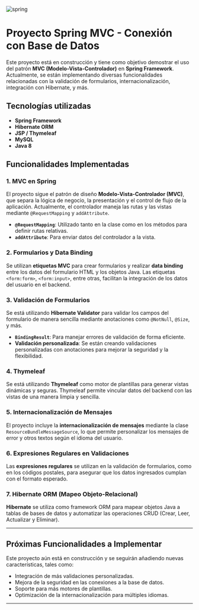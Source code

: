 ![spring](https://github.com/user-attachments/assets/393f81b2-c86f-4af3-a225-1cc1221cff82)


# Proyecto Spring MVC - Conexión con Base de Datos

Este proyecto está en construcción y tiene como objetivo demostrar el uso del patrón **MVC (Modelo-Vista-Controlador)** en **Spring Framework**. Actualmente, se están implementando diversas funcionalidades relacionadas con la validación de formularios, internacionalización, integración con Hibernate, y más.

## Tecnologías utilizadas

- **Spring Framework**
- **Hibernate ORM**
- **JSP / Thymeleaf**
- **MySQL**
- **Java 8**

## Funcionalidades Implementadas

### 1. **MVC en Spring**
El proyecto sigue el patrón de diseño **Modelo-Vista-Controlador (MVC)**, que separa la lógica de negocio, la presentación y el control de flujo de la aplicación. Actualmente, el controlador maneja las rutas y las vistas mediante `@RequestMapping` y `addAttribute`.

- **`@RequestMapping`**: Utilizado tanto en la clase como en los métodos para definir rutas relativas.
- **`addAttribute`**: Para enviar datos del controlador a la vista.

### 2. **Formularios y Data Binding**
Se utilizan **etiquetas MVC** para crear formularios y realizar **data binding** entre los datos del formulario HTML y los objetos Java. Las etiquetas `<form:form>`, `<form:input>`, entre otras, facilitan la integración de los datos del usuario en el backend.

### 3. **Validación de Formularios**
Se está utilizando **Hibernate Validator** para validar los campos del formulario de manera sencilla mediante anotaciones como `@NotNull`, `@Size`, y más.

- **`BindingResult`**: Para manejar errores de validación de forma eficiente.
- **Validación personalizada**: Se están creando validaciones personalizadas con anotaciones para mejorar la seguridad y la flexibilidad.

### 4. **Thymeleaf**
Se está utilizando **Thymeleaf** como motor de plantillas para generar vistas dinámicas y seguras. Thymeleaf permite vincular datos del backend con las vistas de una manera limpia y sencilla.

### 5. **Internacionalización de Mensajes**
El proyecto incluye la **internacionalización de mensajes** mediante la clase `ResourceBundleMessageSource`, lo que permite personalizar los mensajes de error y otros textos según el idioma del usuario.

### 6. **Expresiones Regulares en Validaciones**
Las **expresiones regulares** se utilizan en la validación de formularios, como en los códigos postales, para asegurar que los datos ingresados cumplan con el formato esperado.

### 7. **Hibernate ORM (Mapeo Objeto-Relacional)**
**Hibernate** se utiliza como framework ORM para mapear objetos Java a tablas de bases de datos y automatizar las operaciones CRUD (Crear, Leer, Actualizar y Eliminar).

---

## **Próximas Funcionalidades a Implementar**

Este proyecto aún está en construcción y se seguirán añadiendo nuevas características, tales como:

- Integración de más validaciones personalizadas.
- Mejora de la seguridad en las conexiones a la base de datos.
- Soporte para más motores de plantillas.
- Optimización de la internacionalización para múltiples idiomas.

---



 
